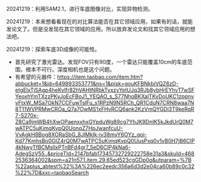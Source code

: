 20241219：利用SAM2.1，进行车底图像对比，实现异物检测。

20241219：本来想看看现在的对比算法能否在其它领域应用，如果有的话，就能发论文了。但是没发现在其它领域的应用。所以放弃发论文和找其它领域应用的想法吧。

20241219：探索车底3D成像的可能性。
- 首先研究了激光雷达。发现FOV只有90度，一个雷达只能覆盖10cm的车底范围，根本不可行。深度相机也是这个问题。
- 有希望的元器件：https://item.taobao.com/item.htm?abbucket=1&id=649893353771&ns=1&pisk=gouKFBNkbiVQZ6zD-etgEIxTjSAgp4heKvlfr82hVAHtNRbkTyxzyYetUJq3RJb8ybHrEYhyT7wSFYeoxhYmTXzzPKvJoEcFBoJ1_YEQAO_s_S77NhqBKXalTKvDoUKC1zppnvvFtxW_MSa7OkN7CCFuwTsIFu_s1RPzN9N5RCh_QR1CduN7CRN8waa7N8T11WVPRMwCROa_Q7a7OwMS1xFHvRCQ6ank2KzVmQYGDi3T9keRqR7-S270x-Z8Ca9jmWB4hXwOPaenxxhxGYpduWg89cg7YhJK9DnIK5kJkdUrQ0M7wATPC5uKimqKvpQ0UonqZ7HpJwanfcuU-VvAgkH8Bog8XORaSbG_8JlMkIk-iv38mvY6OYz_goi-Kd77KmhsBo0GIZ4rQ0M7wATPC5uKimqKvpQ0UusPxq0v1vB0H7jB6CIP4kNwyTfBCMsllxPTnBFd4gr7_5eD6CIP4kNa6-AdegSzV55..&priceTId=2147bfab17345732729222758e31a3&skuId=4682536364002&spm=a21n57.1.item.29.65ed523cgGDp0q&utparam=%7B%22aplus_abtest%22%3A%226ec2eedc356a6d3d2e04ca60b89c0c32%22%7D&xxc=taobaoSearch